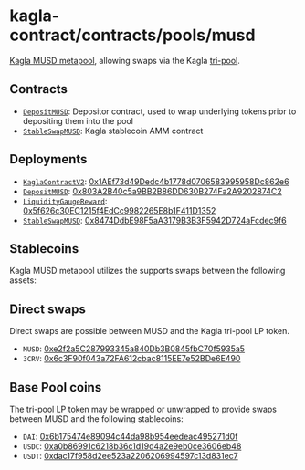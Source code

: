 # kagla-contract/contracts/pools/musd

[Kagla MUSD metapool](https://www.kagla.finance/musd), allowing swaps via the Kagla [tri-pool](../3pool).

## Contracts

* [`DepositMUSD`](DepositMUSD.vy): Depositor contract, used to wrap underlying tokens prior to depositing them into the pool
* [`StableSwapMUSD`](StableSwapMUSD.vy): Kagla stablecoin AMM contract

## Deployments

* [`KaglaContractV2`](../../tokens/KaglaTokenV2.vy): [0x1AEf73d49Dedc4b1778d0706583995958Dc862e6](https://etherscan.io/address/0x1AEf73d49Dedc4b1778d0706583995958Dc862e6)
* [`DepositMUSD`](DepositMUSD.vy): [0x803A2B40c5a9BB2B86DD630B274Fa2A9202874C2](https://etherscan.io/address/0x803A2B40c5a9BB2B86DD630B274Fa2A9202874C2)
* [`LiquidityGaugeReward`](LiquidityGaugeReward): [0x5f626c30EC1215f4EdCc9982265E8b1F411D1352](https://etherscan.io/address/0x5f626c30EC1215f4EdCc9982265E8b1F411D1352)
* [`StableSwapMUSD`](StableSwapMUSD.vy): [0x8474DdbE98F5aA3179B3B3F5942D724aFcdec9f6](https://etherscan.io/address/0x8474DdbE98F5aA3179B3B3F5942D724aFcdec9f6)

## Stablecoins

Kagla MUSD metapool utilizes the supports swaps between the following assets:

## Direct swaps

Direct swaps are possible between MUSD and the Kagla tri-pool LP token.

* `MUSD`: [0xe2f2a5C287993345a840Db3B0845fbC70f5935a5](https://etherscan.io/address/0xe2f2a5C287993345a840Db3B0845fbC70f5935a5)
* `3CRV`: [0x6c3F90f043a72FA612cbac8115EE7e52BDe6E490](https://etherscan.io/address/0x6c3F90f043a72FA612cbac8115EE7e52BDe6E490)

## Base Pool coins

The tri-pool LP token may be wrapped or unwrapped to provide swaps between MUSD and the following stablecoins:

* `DAI`: [0x6b175474e89094c44da98b954eedeac495271d0f](https://etherscan.io/address/0x6b175474e89094c44da98b954eedeac495271d0f)
* `USDC`: [0xa0b86991c6218b36c1d19d4a2e9eb0ce3606eb48](https://etherscan.io/address/0xa0b86991c6218b36c1d19d4a2e9eb0ce3606eb48)
* `USDT`: [0xdac17f958d2ee523a2206206994597c13d831ec7](https://etherscan.io/address/0xdac17f958d2ee523a2206206994597c13d831ec7)

